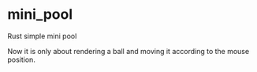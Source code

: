 # mini_pool
Rust simple mini pool

Now it is only about rendering a ball and moving it according to the mouse position.
